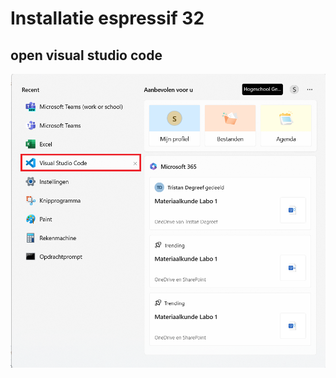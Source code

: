 # Installatie espressif 32
## open visual studio code
![Tux, the Linux mascot](/images/platformio1.png)
